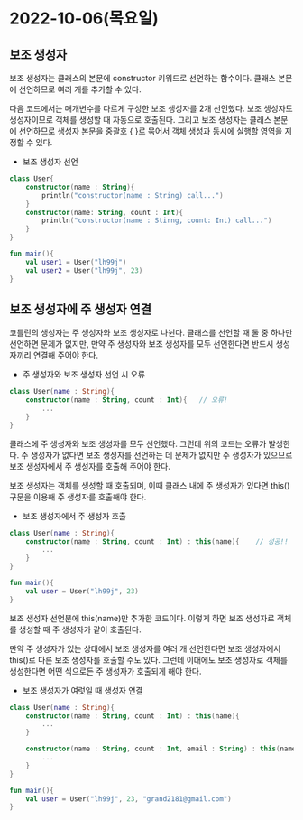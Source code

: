 # 2022-10-06(목요일)

## 보조 생성자

보조 생성자는 클래스의 본문에 constructor 키워드로 선언하는 함수이다.
클래스 본문에 선언하므로 여러 개를 추가할 수 있다.

다음 코드에서는 매개변수를 다르게 구성한 보조 생성자를 2개 선언했다.
보조 생성자도 생성자이므로 객체를 생성할 때 자동으로 호출된다. 그리고 보조 생성자는 클래스 본문에 선언하므로 생성자 본문을 중괄호 { }로 묶어서 객체 생성과 동시에 실행할 영역을 지정할 수 있다.

- 보조 생성자 선언

```kotlin
class User{
	constructor(name : String){
		println("constructor(name : String) call...")
	}
	constructor(name: String, count : Int){
		println("constructor(name : Stirng, count: Int) call...")
	}
}

fun main(){
	val user1 = User("lh99j")
	val user2 = User("lh99j", 23)
}
```

## 보조 생성자에 주 생성자 연결

코틀린의 생성자는 주 생성자와 보조 생성자로 나뉜다. 클래스를 선언할 때 둘 중 하나만 선언하면 문제가 없지만, 만약 주 생성자와 보조 생성자를 모두 선언한다면 반드시 생성자끼리 연결해 주어야 한다.

- 주 생성자와 보조 생성자 선언 시 오류

```kotlin
class User(name : String){
	constructor(name : String, count : Int){   // 오류!
		...
	}
}
```

클래스에 주 생성자와 보조 생성자를 모두 선언했다.
그런데 위의 코드는 오류가 발생한다. 주 생성자가 없다면 보조 생성자를 선언하는 데 문제가 없지만 주 생성자가 있으므로 보조 생성자에서 주 생성자를 호출해 주어야 한다.

보조 생성자는 객체를 생성할 때 호출되며, 이때 클래스 내에 주 생성자가 있다면 this() 구문을 이용해 주 생성자를 호출해야 한다.

- 보조 생성자에서 주 생성자 호출

```kotlin
class User(name : String){
	constructor(name : String, count : Int) : this(name){    // 성공!!
		...
	}
}

fun main(){
	val user = User("lh99j", 23)
}
```

보조 생성자 선언분에 this(name)만 추가한 코드이다. 이렇게 하면 보조 생성자로 객체를 생성할 때 주 생성자가 같이 호출된다.

만약 주 생성자가 있는 상태에서 보조 생성자를 여러 개 선언한다면 보조 생성자에서 this()로 다른 보조 생성자를 호출할 수도 있다. 그런데 이대에도 보조 생성자로 객체를 생성한다면 어떤 식으로든 주 생성자가 호출되게 해야 한다.

- 보조 생성자가 여럿일 때 생성자 연결

```kotlin
class User(name : String){
	constructor(name : String, count : Int) : this(name){
		...
	}

	constructor(name : String, count : Int, email : String) : this(name, count){
		...
	}
}

fun main(){
	val user = User("lh99j", 23, "grand2181@gmail.com")
}

```